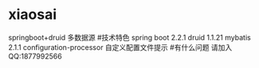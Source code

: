 # xiaosai
springboot+druid 多数据源
#技术特色
spring boot 2.2.1
druid 1.1.21
mybatis 2.1.1
configuration-processor 自定义配置文件提示
#有什么问题
请加入QQ:1877992566

